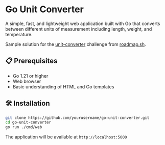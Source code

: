 # Go Unit Converter

A simple, fast, and lightweight web application built with Go that converts between different units of measurement including length, weight, and temperature.

Sample solution for the [unit-converter](https://roadmap.sh/projects/unit-converter) challenge from [roadmap.sh](https://roadmap.sh/).



## 📋 Prerequisites

- Go 1.21 or higher
- Web browser
- Basic understanding of HTML and Go templates

## 🛠️ Installation

```bash
git clone https://github.com/yourusername/go-unit-converter.git
cd go-unit-converter
go run ./cmd/web
```


The application will be available at `http://localhost:5000`


